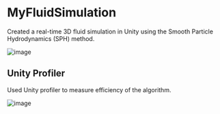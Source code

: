 # MyFluidSimulation
 
Created a real-time 3D fluid simulation in Unity using the Smooth Particle Hydrodynamics (SPH) method.

![image](https://user-images.githubusercontent.com/61838026/226582604-5601e4d7-5c0f-4aaa-a572-dd695c08d6ff.png)

## Unity Profiler
Used Unity profiler to measure efficiency of the algorithm.

![image](https://user-images.githubusercontent.com/61838026/226659996-28c2f554-bd8f-4f46-97ed-032c022beeb6.png)
